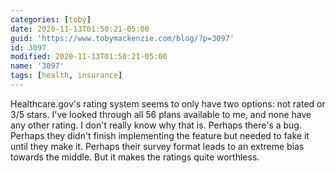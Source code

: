 ```yaml
---
categories: [toby]
date: 2020-11-13T01:50:21-05:00
guid: 'https://www.tobymackenzie.com/blog/?p=3097'
id: 3097
modified: 2020-11-13T01:50:21-05:00
name: '3097'
tags: [health, insurance]
---
```


Healthcare.gov's rating system seems to only have two options: not rated or 3/5 stars.<!--more-->  I've looked through all 56 plans available to me, and none have any other rating.  I don't really know why that is.  Perhaps there's a bug.  Perhaps they didn't finish implementing the feature but needed to fake it until they make it.  Perhaps their survey format leads to an extreme bias towards the middle.  But it makes the ratings quite worthless.
